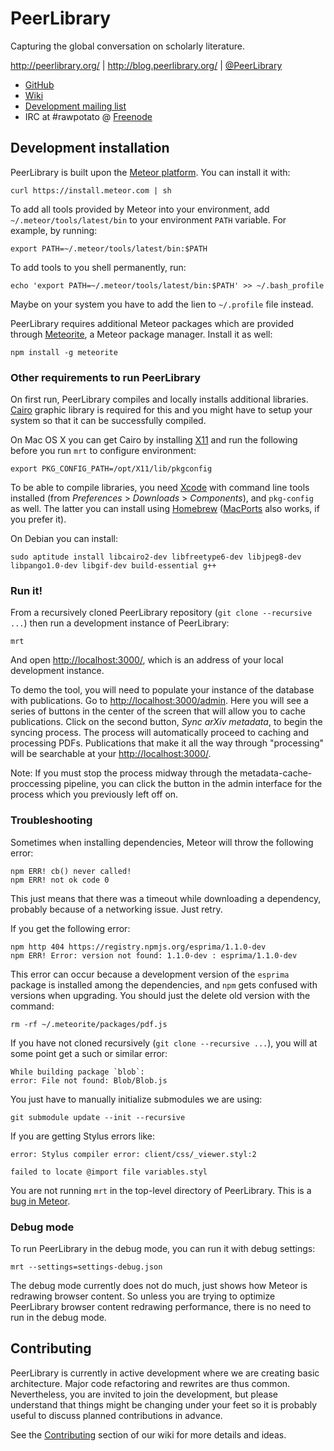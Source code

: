 PeerLibrary
===========

Capturing the global conversation on scholarly literature.

http://peerlibrary.org/ | http://blog.peerlibrary.org/ | [@PeerLibrary](https://twitter.com/PeerLibrary)

* [GitHub](https://github.com/peerlibrary/peerlibrary)
* [Wiki](https://github.com/peerlibrary/peerlibrary/wiki)
* [Development mailing list](http://lists.peerlibrary.org/lists/info/dev)
* IRC at #rawpotato @ [Freenode](http://freenode.net/)

Development installation
------------------------

PeerLibrary is built upon the [Meteor platform](http://www.meteor.com/). You can install it with:

    curl https://install.meteor.com | sh

To add all tools provided by Meteor into your environment, add `~/.meteor/tools/latest/bin` to your
environment `PATH` variable. For example, by running:

    export PATH=~/.meteor/tools/latest/bin:$PATH

To add tools to you shell permanently, run:

    echo 'export PATH=~/.meteor/tools/latest/bin:$PATH' >> ~/.bash_profile

Maybe on your system you have to add the lien to `~/.profile` file instead.

PeerLibrary requires additional Meteor packages which are provided through
[Meteorite](http://oortcloud.github.com/meteorite/), a Meteor package manager.
Install it as well:

    npm install -g meteorite
    
### Other requirements to run PeerLibrary ###

On first run, PeerLibrary compiles and locally installs additional libraries.
[Cairo](http://cairographics.org/) graphic library is required for this and you
might have to setup your system so that it can be successfully compiled.

On Mac OS X you can get Cairo by installing [X11](http://xquartz.macosforge.org/) and
run the following before you run `mrt` to configure environment:

    export PKG_CONFIG_PATH=/opt/X11/lib/pkgconfig

To be able to compile libraries, you need [Xcode](https://developer.apple.com/xcode/)
with command line tools installed (from _Preferences_ > _Downloads_ > _Components_),
and `pkg-config` as well. The latter you can install using [Homebrew](http://brew.sh/)
([MacPorts](https://www.macports.org/) also works, if you prefer it).

On Debian you can install:

    sudo aptitude install libcairo2-dev libfreetype6-dev libjpeg8-dev libpango1.0-dev libgif-dev build-essential g++

### Run it! ###

From a recursively cloned PeerLibrary repository (`git clone --recursive ...`) then run a development instance of PeerLibrary:

    mrt

And open [http://localhost:3000/](http://localhost:3000/), which is an address of
your local development instance.

To demo the tool, you will need to populate your instance of the database with publications. Go to
[http://localhost:3000/admin](http://localhost:3000/admin). Here you will see a series of
buttons in the center of the screen that will allow you to cache publications.
Click on the second button, _Sync arXiv metadata_, to begin the syncing process. The process
will automatically proceed to caching and processing PDFs. Publications that make it all
the way through "processing" will be searchable at your [http://localhost:3000/](http://localhost:3000/).

Note: If you must stop the process midway through the metadata-cache-proccessing pipeline, you can
click the button in the admin interface for the process which you previously left off on.

### Troubleshooting ###

Sometimes when installing dependencies, Meteor will throw the following error:

    npm ERR! cb() never called!
    npm ERR! not ok code 0

This just means that there was a timeout while downloading a dependency, probably because of
a networking issue. Just retry.

If you get the following error:

    npm http 404 https://registry.npmjs.org/esprima/1.1.0-dev
    npm ERR! Error: version not found: 1.1.0-dev : esprima/1.1.0-dev

This error can occur because a development version of the `esprima` package is
installed among the dependencies, and `npm` gets confused with versions when upgrading. You should just the delete old
version with the command:

    rm -rf ~/.meteorite/packages/pdf.js

If you have not cloned recursively (`git clone --recursive ...`), you will at some point get a such or similar error:

    While building package `blob`:
    error: File not found: Blob/Blob.js

You just have to manually initialize submodules we are using:

    git submodule update --init --recursive

If you are getting Stylus errors like:

    error: Stylus compiler error: client/css/_viewer.styl:2

    failed to locate @import file variables.styl

You are not running `mrt` in the top-level directory of PeerLibrary. This is a [bug in Meteor](https://github.com/meteor/meteor/issues/1655).

### Debug mode ###

To run PeerLibrary in the debug mode, you can run it with debug settings:

    mrt --settings=settings-debug.json

The debug mode currently does not do much, just shows how Meteor is redrawing browser content. So unless
you are trying to optimize PeerLibrary browser content redrawing performance, there is no need to run in
the debug mode.

Contributing
------------

PeerLibrary is currently in active development where we are creating
basic architecture. Major code refactoring and rewrites are thus common.
Nevertheless, you are invited to join the development, but please understand
that things might be changing under your feet so it is probably useful to
discuss planned contributions in advance.

See the [Contributing](https://github.com/peerlibrary/peerlibrary/wiki/Contributing) section of our wiki for more
details and ideas.
